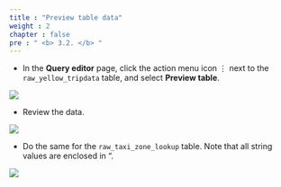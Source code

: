 ```yaml
---
title : "Preview table data"
weight : 2
chapter : false
pre : " <b> 3.2. </b> "
---
```


- In the **Query editor** page, click the action menu icon ⋮ next to the `raw_yellow_tripdata` table, and select **Preview table**.

![](../../images/3.exploring/6.png)

- Review the data.

![](../../images/3.exploring/7.png)

- Do the same for the `raw_taxi_zone_lookup` table. Note that all string values are enclosed in “.

![](../../images/3.exploring/8.png)
